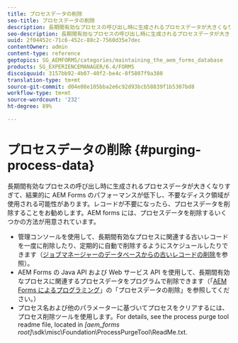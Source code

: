 ```yaml
---
title: プロセスデータの削除
seo-title: プロセスデータの削除
description: 長期間有効なプロセスの呼び出し時に生成されるプロセスデータが大きくなりすぎて、結果的に AEM Forms のパフォーマンスが低下し、不要なディスク領域が使用される可能性があります。プロセスデータをパージする方法を確認してください。
seo-description: 長期間有効なプロセスの呼び出し時に生成されるプロセスデータが大きくなりすぎて、結果的に AEM Forms のパフォーマンスが低下し、不要なディスク領域が使用される可能性があります。プロセスデータをパージする方法を確認してください。
uuid: 2f04452c-71c6-452c-88c2-7560d35e7dec
contentOwner: admin
content-type: reference
geptopics: SG_AEMFORMS/categories/maintaining_the_aem_forms_database
products: SG_EXPERIENCEMANAGER/6.4/FORMS
discoiquuid: 3157bb92-4b07-40f2-be4c-8f5807f9a380
translation-type: tm+mt
source-git-commit: d04e08e105bba2e6c92d93bcb58839f1b5307bd8
workflow-type: tm+mt
source-wordcount: '232'
ht-degree: 89%

---
```



# プロセスデータの削除 {#purging-process-data}

長期間有効なプロセスの呼び出し時に生成されるプロセスデータが大きくなりすぎて、結果的に AEM Forms のパフォーマンスが低下し、不要なディスク領域が使用される可能性があります。レコードが不要になったら、プロセスデータを削除することをお勧めします。AEM forms には、プロセスデータを削除するいくつかの方法が用意されています。

* 管理コンソールを使用して、長期間有効なプロセスに関連する古いレコードを一度に削除したり、定期的に自動で削除するようにスケジュールしたりできます（[ジョブマネージャーのデータベースからの古いレコードの削除](/help/forms/using/admin-help/purge-records-job-manager-database.md#purge-records-from-the-job-manager-database)を参照）。
* AEM Forms の Java API および Web サービス API を使用して、長期間有効なプロセスに関連するプロセスデータをプログラムで削除できます（「[AEM Forms によるプログラミング](https://www.adobe.com/go/learn_aemforms_programming_63)」の「プロセスデータの削除」を参照してください。）
* プロセス名および他のパラメーターに基づいてプロセスをクリアするには、プロセス削除ツールを使用します。For details, see the process purge tool readme file, located in *[aem_forms root]*\sdk\misc\Foundation\ProcessPurgeTool\ReadMe.txt.

